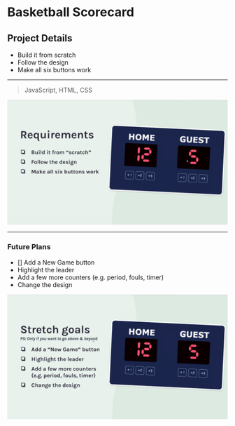 # Basketball Scorecard

## Project Details

-   Build it from scratch
-   Follow the design
-   Make all six buttons work

---

> JavaScript, HTML, CSS

![Project Requirements](./public/images/requirements.png)

---

### Future Plans

-   [] Add a New Game button
-   Highlight the leader
-   Add a few more counters
    (e.g. period, fouls, timer)
-   Change the design

![Project Requirements](./public/images/stretch-goals.png)
